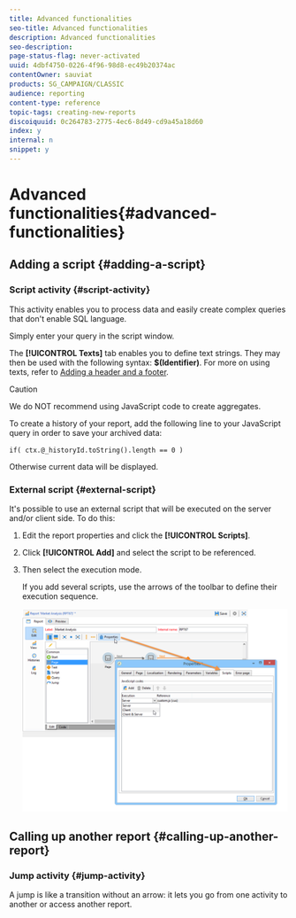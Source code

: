 ```yaml
---
title: Advanced functionalities
seo-title: Advanced functionalities
description: Advanced functionalities
seo-description: 
page-status-flag: never-activated
uuid: 4dbf4750-0226-4f96-98d8-ec49b20374ac
contentOwner: sauviat
products: SG_CAMPAIGN/CLASSIC
audience: reporting
content-type: reference
topic-tags: creating-new-reports
discoiquuid: 0c264783-2775-4ec6-8d49-cd9a45a18d60
index: y
internal: n
snippet: y
---
```


# Advanced functionalities{#advanced-functionalities}

## Adding a script {#adding-a-script}

### Script activity {#script-activity}

This activity enables you to process data and easily create complex queries that don't enable SQL language.

Simply enter your query in the script window.

The **[!UICONTROL Texts]** tab enables you to define text strings. They may then be used with the following syntax: **$(Identifier)**. For more on using texts, refer to [Adding a header and a footer](../../reporting/using/element-layout.md#adding-a-header-and-a-footer).

>[!CAUTION]
>
>We do NOT recommend using JavaScript code to create aggregates.

To create a history of your report, add the following line to your JavaScript query in order to save your archived data:

```
if( ctx.@_historyId.toString().length == 0 )
```

Otherwise current data will be displayed.

### External script {#external-script}

It's possible to use an external script that will be executed on the server and/or client side. To do this:

1. Edit the report properties and click the **[!UICONTROL Scripts]**.
1. Click **[!UICONTROL Add]** and select the script to be referenced.
1. Then select the execution mode.

   If you add several scripts, use the arrows of the toolbar to define their execution sequence.

   ![](assets/reporting_custom_js.png)

## Calling up another report {#calling-up-another-report}

### Jump activity {#jump-activity}

A jump is like a transition without an arrow: it lets you go from one activity to another or access another report.
